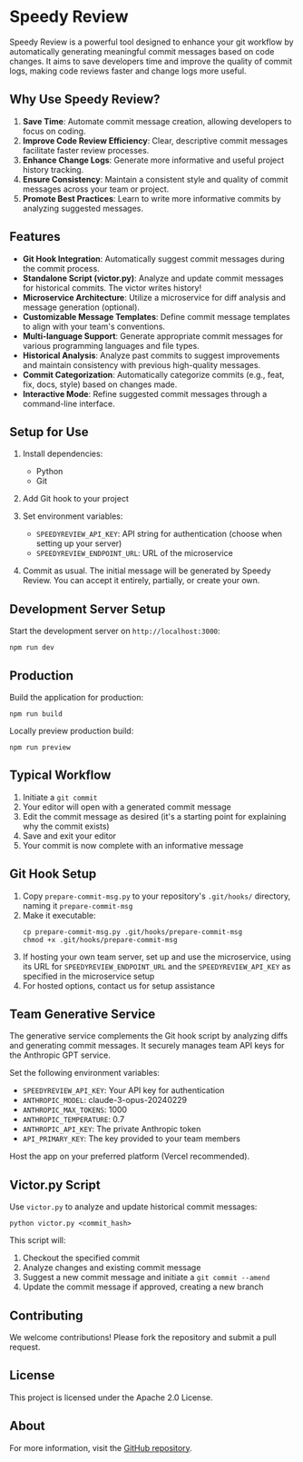 # Speedy Review

Speedy Review is a powerful tool designed to enhance your git workflow by automatically generating meaningful commit messages based on code changes. It aims to save developers time and improve the quality of commit logs, making code reviews faster and change logs more useful.



## Why Use Speedy Review?

1. **Save Time**: Automate commit message creation, allowing developers to focus on coding.
2. **Improve Code Review Efficiency**: Clear, descriptive commit messages facilitate faster review processes.
3. **Enhance Change Logs**: Generate more informative and useful project history tracking.
4. **Ensure Consistency**: Maintain a consistent style and quality of commit messages across your team or project.
5. **Promote Best Practices**: Learn to write more informative commits by analyzing suggested messages.

## Features

- **Git Hook Integration**: Automatically suggest commit messages during the commit process.
- **Standalone Script (victor.py)**: Analyze and update commit messages for historical commits. The victor writes history!
- **Microservice Architecture**: Utilize a microservice for diff analysis and message generation (optional).
- **Customizable Message Templates**: Define commit message templates to align with your team's conventions.
- **Multi-language Support**: Generate appropriate commit messages for various programming languages and file types.
- **Historical Analysis**: Analyze past commits to suggest improvements and maintain consistency with previous high-quality messages.
- **Commit Categorization**: Automatically categorize commits (e.g., feat, fix, docs, style) based on changes made.
- **Interactive Mode**: Refine suggested commit messages through a command-line interface.

## Setup for Use

1. Install dependencies:
   - Python
   - Git

2. Add Git hook to your project

3. Set environment variables:
   - `SPEEDYREVIEW_API_KEY`: API string for authentication (choose when setting up your server)
   - `SPEEDYREVIEW_ENDPOINT_URL`: URL of the microservice

4. Commit as usual. The initial message will be generated by Speedy Review. You can accept it entirely, partially, or create your own.

## Development Server Setup

Start the development server on `http://localhost:3000`:

    npm run dev

## Production

Build the application for production:

    npm run build

Locally preview production build:

    npm run preview


## Typical Workflow

1. Initiate a `git commit`
2. Your editor will open with a generated commit message
3. Edit the commit message as desired (it's a starting point for explaining why the commit exists)
4. Save and exit your editor
5. Your commit is now complete with an informative message

## Git Hook Setup

1. Copy `prepare-commit-msg.py` to your repository's `.git/hooks/` directory, naming it `prepare-commit-msg`
2. Make it executable:
   ```
   cp prepare-commit-msg.py .git/hooks/prepare-commit-msg
   chmod +x .git/hooks/prepare-commit-msg
   ```
3. If hosting your own team server, set up and use the microservice, using its URL for `SPEEDYREVIEW_ENDPOINT_URL` and the `SPEEDYREVIEW_API_KEY` as specified in the microservice setup
4. For hosted options, contact us for setup assistance

## Team Generative Service

The generative service complements the Git hook script by analyzing diffs and generating commit messages. It securely manages team API keys for the Anthropic GPT service.

Set the following environment variables:

- `SPEEDYREVIEW_API_KEY`: Your API key for authentication
- `ANTHROPIC_MODEL`: claude-3-opus-20240229
- `ANTHROPIC_MAX_TOKENS`: 1000
- `ANTHROPIC_TEMPERATURE`: 0.7
- `ANTHROPIC_API_KEY`: The private Anthropic token
- `API_PRIMARY_KEY`: The key provided to your team members

Host the app on your preferred platform (Vercel recommended).

## Victor.py Script

Use `victor.py` to analyze and update historical commit messages:

    python victor.py <commit_hash>


This script will:
1. Checkout the specified commit
2. Analyze changes and existing commit message
3. Suggest a new commit message and initiate a `git commit --amend`
4. Update the commit message if approved, creating a new branch

## Contributing

We welcome contributions! Please fork the repository and submit a pull request.

## License

This project is licensed under the Apache 2.0 License.

## About

For more information, visit the [GitHub repository](https://github.com/tompscanlan/speedy-review).